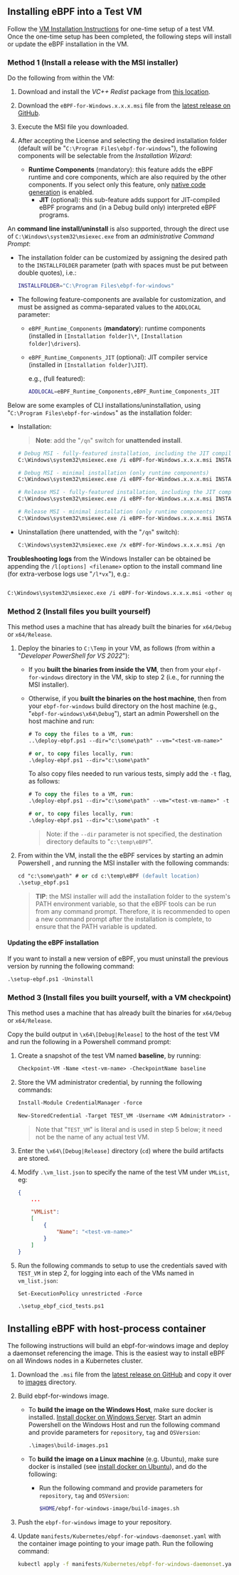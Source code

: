 ## Installing eBPF into a Test VM

Follow the [VM Installation Instructions](vm-setup.md) for one-time setup of a test VM.
Once the one-time setup has been completed, the following steps will
install or update the eBPF installation in the VM.

### Method 1 (Install a release with the MSI installer)

Do the following from within the VM:

1. Download and install the *VC++ Redist* package from [this location](https://aka.ms/vs/17/release/vc_redist.x64.exe).
1. Download the `eBPF-for-Windows.x.x.x.msi` file from the [latest release on GitHub](https://github.com/microsoft/ebpf-for-windows/releases).
1. Execute the MSI file you downloaded.
1. After accepting the License and selecting the desired installation folder (default will be "`C:\Program Files\ebpf-for-windows`"), the following components will be selectable from the *Installation Wizard*:

    * **Runtime Components** (mandatory): this feature adds the eBPF runtime and core components, which are also required by the other components. If you select only this
      feature, only [native code generation](NativeCodeGeneration.md) is enabled.
        * **JIT** (optional): this sub-feature adds support for JIT-compiled eBPF programs and (in a Debug build only) interpreted eBPF programs.

An **command line install/uninstall** is also supported, through the direct use of `C:\Windows\system32\msiexec.exe` from an *administrative Command Prompt*:

* The installation folder can be customized by assigning the desired path to the `INSTALLFOLDER` parameter (path with spaces must be put between double quotes), i.e.:

    ```bash
    INSTALLFOLDER="C:\Program Files\ebpf-for-windows"
    ```

* The following feature-components are available for customization, and must be assigned as comma-separated values to the `ADDLOCAL` parameter:

  * `eBPF_Runtime_Components` (**mandatory**): runtime components (installed in `[Installation folder]\*`, `[Installation folder]\drivers`).
  * `eBPF_Runtime_Components_JIT` (optional): JIT compiler service (installed in `[Installation folder]\JIT`).

    e.g., (full featured):

    ```bash
    ADDLOCAL=eBPF_Runtime_Components,eBPF_Runtime_Components_JIT
    ```

Below are some examples of CLI installations/uninstallation, using "`C:\Program Files\ebpf-for-windows`" as the installation folder:

* Installation:
    > **Note**: add the "`/qn`" switch for **unattended install**.

    ```bash
    # Debug MSI - fully-featured installation, including the JIT compiler (available on pre-release versions only)
    C:\Windows\system32\msiexec.exe /i eBPF-for-Windows.x.x.x.msi INSTALLFOLDER="C:\Program Files\ebpf-for-windows" ADDLOCAL=eBPF_Runtime_Components,eBPF_Runtime_Components_JIT

    # Debug MSI - minimal installation (only runtime components)
    C:\Windows\system32\msiexec.exe /i eBPF-for-Windows.x.x.x.msi INSTALLFOLDER="C:\Program Files\ebpf-for-windows" ADDLOCAL=eBPF_Runtime_Components

    # Release MSI - fully-featured installation, including the JIT compiler (available on pre-release versions only)
    C:\Windows\system32\msiexec.exe /i eBPF-for-Windows.x.x.x.msi INSTALLFOLDER="C:\Program Files\ebpf-for-windows" ADDLOCAL=eBPF_Runtime_Components,eBPF_Runtime_Components_JIT

    # Release MSI - minimal installation (only runtime components)
    C:\Windows\system32\msiexec.exe /i eBPF-for-Windows.x.x.x.msi INSTALLFOLDER="C:\Program Files\ebpf-for-windows" ADDLOCAL=eBPF_Runtime_Components
    ```

* Uninstallation (here unattended, with the "`/qn`" switch):

    ```bash
    C:\Windows\system32\msiexec.exe /x eBPF-for-Windows.x.x.x.msi /qn
    ```

**Troubleshooting logs** from the Windows Installer can be obtained be appending the `/l[options] <filename>` option to the install command line (for extra-verbose logs use "`/l*vx`"), e.g.:

```bash

C:\Windows\system32\msiexec.exe /i eBPF-for-Windows.x.x.x.msi <other options> /l*vx c:\installer-log.txt

```

### Method 2 (Install files you built yourself)

This method uses a machine that
has already built the binaries for `x64/Debug` or `x64/Release`.

1. Deploy the binaries to `C:\Temp` in your VM, as follows (from within a "*Developer PowerShell for VS 2022*"):

    * If you **built the binaries from inside the VM**, then from your `ebpf-for-windows` directory in the VM, skip to step 2 (i.e., for running the MSI installer).

    * Otherwise, if you **built the binaries on the host machine**, then from your `ebpf-for-windows`
        build directory on the host machine (e.g., "`ebpf-for-windows\x64\Debug`"), start an admin Powershell on the host machine and run:

        ```ps
        # To copy the files to a VM, run:
        ..\deploy-ebpf.ps1 --dir="c:\some\path" --vm="<test-vm-name>"

        # or, to copy files locally, run:
        .\deploy-ebpf.ps1 --dir="c:\some\path"
        ```

        To also copy files needed to run various tests, simply add the `-t` flag, as follows:

        ```ps
        # To copy the files to a VM, run:
        .\deploy-ebpf.ps1 --dir="c:\some\path" --vm="<test-vm-name>" -t

        # or, to copy files locally, run:
        .\deploy-ebpf.ps1 --dir="c:\some\path" -t
        ```

        >Note: if the `--dir` parameter is not specified, the destination directory defaults to "`c:\temp\eBPF`".

2. From within the VM, install the the eBPF services  by starting an admin Powershell
, and running the MSI installer with the following commands:

   ```ps
   cd "c:\some\path" # or cd c:\temp\eBPF (default location)
   .\setup_ebpf.ps1
   ```

    >**TIP**: the MSI installer will add the installation folder to the system's PATH environment variable, so that the eBPF tools can be run from any command prompt.
    >Therefore, it is recommended to open a new command prompt after the installation is complete, to ensure that the PATH variable is updated.

#### Updating the eBPF installation

If you want to install a new version of eBPF, you must uninstall the previous version by running the following command:

```ps
.\setup-ebpf.ps1 -Uninstall
```

### Method 3 (Install files you built yourself, with a VM checkpoint)

This method uses a machine that
has already built the binaries for `x64/Debug` or `x64/Release`.

Copy the build output in `\x64\[Debug|Release]` to the host of the test VM and run the following in a Powershell
command prompt:

1. Create a snapshot of the test VM named **baseline**, by running:

    ```ps
    Checkpoint-VM -Name <test-vm-name> -CheckpointName baseline
    ```

1. Store the VM administrator credential, by running the following commands:

   ```ps
   Install-Module CredentialManager -force
   ```

   ```ps
   New-StoredCredential -Target TEST_VM -Username <VM Administrator> -Password <VM Administrator account password> -Persist LocalMachine
   ```

   > Note that "`TEST_VM`" is literal and is used in step 5 below; it need not be the name of any actual test VM.
1. Enter the `\x64\[Debug|Release]` directory (`cd`) where the build artifacts are stored.
1. Modify `.\vm_list.json` to specify the name of the test VM under `VMList`, eg:

    ```json
    {
        ...

        "VMList":
        [
            {
                "Name": "<test-vm-name>"
            }
        ]
    }
    ```

1. Run the following commands to setup to use the credentials saved with `TEST_VM` in step 2,
 for logging into each of the VMs named in `vm_list.json`:

    ```ps
    Set-ExecutionPolicy unrestricted -Force
    ```

    ```ps
    .\setup_ebpf_cicd_tests.ps1
    ```

## Installing eBPF with host-process container

The following instructions will build an ebpf-for-windows image and deploy a daemonset referencing the image. This is the easiest way
to install eBPF on all Windows nodes in a Kubernetes cluster.

1. Download the `.msi` file from the [latest release on GitHub](https://github.com/microsoft/ebpf-for-windows/releases) and copy it over to [images](../images) directory.

2. Build ebpf-for-windows image.

    * To **build the image on the Windows Host**, make sure docker is installed. [Install docker on Windows Server](https://docs.microsoft.com/en-us/virtualization/windowscontainers/quick-start/set-up-environment?tabs=Windows-Server/).
Start an admin Powershell on the Windows Host and run the following command and provide parameters for `repository`, `tag` and `OSVersion`:

        ```ps
        .\images\build-images.ps1
        ```

    * To **build the image on a Linux machine** (e.g. Ubuntu), make sure docker is installed (see [install docker on Ubuntu](https://docs.docker.com/engine/install/ubuntu/)), and do the following:

      * Run the following command and provide parameters for `repository`, `tag` and `OSVersion`:

          ```bash
          $HOME/ebpf-for-windows-image/build-images.sh
          ```

3. Push the `ebpf-for-windows` image to your repository.

4. Update `manifests/Kubernetes/ebpf-for-windows-daemonset.yaml` with the container image pointing to your image path. Run the following command:

    ```cmd
    kubectl apply -f manifests/Kubernetes/ebpf-for-windows-daemonset.yaml
    ```
